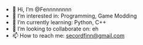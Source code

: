 - 👋 Hi, I’m @Fennnnnnnn
- 👀 I’m interested in: Programming, Game Modding
- 🌱 I’m currently learning: Python, C++
- 💞️ I’m looking to collaborate on: eh
- 📫 How to reach me: secordfinn@gmail.com

<!---
Fennnnnnnn/Fennnnnnnn is a ✨ special ✨ repository because its `README.md` (this file) appears on your GitHub profile.
You can click the Preview link to take a look at your changes.
--->
